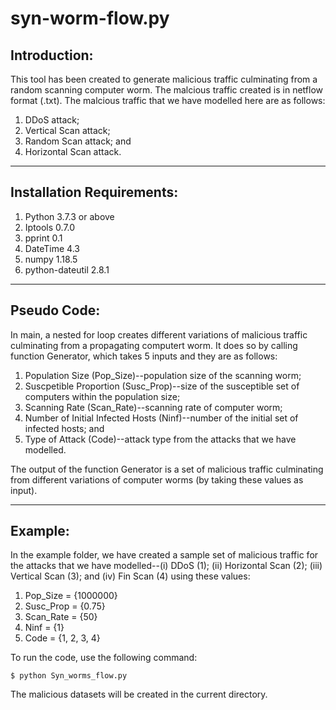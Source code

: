 # syn-worm-flow.py

## Introduction:
 
This tool has been created to generate malicious traffic culminating from a random scanning computer 
worm. The malcious traffic created is in netflow format (.txt). The malcious traffic that we 
have modelled here are as follows:

1. DDoS attack;
2. Vertical Scan attack;
3. Random Scan attack; and
4. Horizontal Scan attack.

---
## Installation Requirements:

1. Python 3.7.3 or above
2. Iptools 0.7.0
3. pprint 0.1
4. DateTime 4.3
5. numpy 1.18.5
6. python-dateutil 2.8.1

---

## Pseudo Code: 

In main, a nested for loop creates different variations of malicious traffic culminating from a 
propagating computert worm. It does so by calling function Generator, which takes 5 inputs and they 
are as follows:

1. Population Size (Pop_Size)--population size of the scanning worm;
2. Suscpetible Proportion (Susc_Prop)--size of the susceptible set of computers within the population size; 
3. Scanning Rate (Scan_Rate)--scanning rate of computer worm;
4. Number of Initial Infected Hosts (Ninf)--number of the initial set of infected hosts; and
5. Type of Attack (Code)--attack type from the attacks that we have modelled.

The output of the function Generator is a set of malicious traffic culminating from different variations of 
computer worms (by taking these values as input).  

---

## Example:
	
In the example folder, we have created a sample set of malicious traffic for the attacks that we have 
modelled--(i) DDoS (1); (ii) Horizontal Scan (2); (iii) Vertical Scan (3); and (iv) Fin Scan (4) using 
these values:

1. Pop_Size    = {1000000}
2. Susc_Prop   = {0.75}
3. Scan_Rate   = {50}
4. Ninf        = {1}
5. Code        = {1, 2, 3, 4}

To run the code, use the following command:

	$ python Syn_worms_flow.py

The malicious datasets will be created in the current directory.
